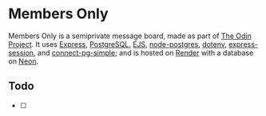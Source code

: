 # Members Only

Members Only is a semiprivate message board, made as part of [The Odin Project](https://www.theodinproject.com/lessons/node-path-nodejs-members-only). It uses [Express](https://expressjs.com), [PostgreSQL](https://www.postgresql.org), [EJS](https://ejs.co), [node-postgres](https://node-postgres.com), [dotenv](https://www.npmjs.com/package/dotenv), [express-session](https://www.npmjs.com/package/express-session), and [connect-pg-simple](https://www.npmjs.com/package/connect-pg-simple); and is hosted on [Render](https://render.com) with a database on [Neon](https://neon.com).

## Todo

- [ ] 